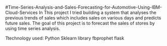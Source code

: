 #Time-Series-Analysis-and-Sales-Forecasting-for-Automotive-Using-IBM-Cloud-Services
In This project I tried building a system that analyses the previous trends of sales which includes sales on various days and predicts future sales. The goal of this project is to forecast the sales of stores by using time series analysis.

Ttechnology used: 
Python
Sklearn library
fbprophet
flask

